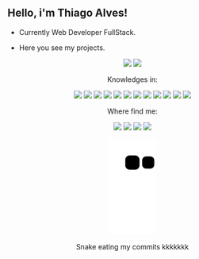 ## Hello, i'm Thiago Alves!

- Currently Web Developer FullStack. 

- Here you see my projects.

<div> 
  <p style = display: "inline_block" align = "center" >
    <img src="https://github-readme-stats.vercel.app/api?username=premChapagain&show_icons=true&theme=dark" width="400"> 
    <img width = "425px" src="https://github-readme-streak-stats.herokuapp.com/?user=mthiagoalves&theme=dark"> 
  <p/>
</div>


<div style = display: "inline block" align = "center" margin = "0px"> 
   
  
  <p> Knowledges in: <p/>
    <img src="https://img.shields.io/badge/JavaScript-F7DF1E?style=for-the-badge&logo=javascript&logoColor=black" style="cursor:none"/> 
    <img src="https://img.shields.io/badge/Node.js-43853D?style=for-the-badge&logo=node.js&logoColor=white" style="cursor:none"/> 
    <img src="https://img.shields.io/badge/laravel-%23FF2D20.svg?style=for-the-badge&logo=laravel&logoColor=white" style="cursor:none"/>
    <img src="https://img.shields.io/badge/nestjs-%23E0234E.svg?style=for-the-badge&logo=nestjs&logoColor=white" style="cursor:none"/>
    <img src="https://img.shields.io/badge/mysql-%2300f.svg?style=for-the-badge&logo=mysql&logoColor=white" style="cursor:none"/> 
    <img src="https://img.shields.io/badge/HTML5-E34F26?style=for-the-badge&logo=html5&logoColor=white" style="cursor:none" /> 
    <img src="https://img.shields.io/badge/CSS3-1572B6?style=for-the-badge&logo=css3&logoColor=white" style="cursor:none"/> 
    <img src="https://img.shields.io/badge/bootstrap-%23563D7C.svg?style=for-the-badge&logo=bootstrap&logoColor=white" style="cursor:none"/>
    <img src="https://img.shields.io/badge/Express.js-404D59?style=for-the-badge" style="cursor:none"/>
    <img src="https://img.shields.io/badge/github-%23121011.svg?style=for-the-badge&logo=github&logoColor=white" style="cursor:none"/>
    <img src=" https://img.shields.io/badge/PostgreSQL-316192?style=for-the-badge&logo=postgresql&logoColor=white" style="cursor:none"/> 
    <img src="https://img.shields.io/badge/React-20232A?style=for-the-badge&logo=react&logoColor=61DAFB" style="cursor:none"/>
 <div/>          

  <div> 
    <p> Where find me: </p>
    <a href = https://www.linkedin.com/in/thiago-alves-b05ab2b0><img src="https://img.shields.io/badge/LinkedIn-0077B5?style=for-the-badge&logo=linkedin&logoColor=white" target="_blank"/></a>
    <a href = https://web.facebook.com/M.Thiago.Alves><img src="https://img.shields.io/badge/Facebook-1877F2?style=for-the-badge&logo=facebook&logoColor=white"             target="_blank"/></a>
    <a href = https://www.instagram.com/mthiagoalves><img src="https://img.shields.io/badge/Instagram-E4405F?style=for-the-badge&logo=instagram&logoColor=white" target="_blank"/></a>
    <a href = https://twitter.com/iSuiciide><img src="https://img.shields.io/badge/Twitter-1DA1F2?style=for-the-badge&logo=twitter&logoColor=white" target="_blank">        </a>
  </div>
  
  ![Snake animation](https://github.com/rafaballerini/rafaballerini/blob/output/github-contribution-grid-snake.svg)
    <p> Snake eating my commits kkkkkkk </p>
